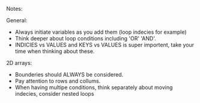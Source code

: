 Notes:

General:

- Always initiate variables as you add them (loop indecies for example)
- Think deeper about loop conditions including 'OR' 'AND'. 
- INDICIES vs VALUES and KEYS vs VALUES is super importent, take your time when thinking about these.

2D arrays:
- Bounderies should ALWAYS be considered.
- Pay attention to rows and collums.
- When having multipe conditions, think separately about moving indecies, consider nested loops
